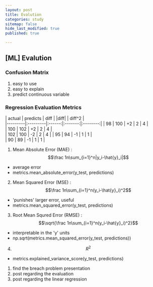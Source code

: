 ```yaml
---
layout: post
title: Evalution
categories: study
sitemap: false
hide_last_modified: true
published: true

---
```


## [ML] Evalution

### Confusion Matrix
1. easy to use
2. easy to explain
3. predict continuous variable

### Regression Evaluation Metrics

| actual  | predicts |  diff  | |diff|  |  diff^2  |  
|---------|:---------|:------:|:-------:|:--------:|
|   98    |    100   |   +2   |    2    |     4    |   
|   100   |    102   |   +2   |    2    |     4    |   
|   102   |    100   |   -2   |    2    |     4    | 
|   95    |    94    |   -1   |    1    |     1    |  
|   90    |    89    |   -1   |    1    |     1    |   

1. Mean Absolute Error (MAE) : $$\frac 1n\sum_{i=1}^n|y_i-\hat{y}_i|$$
- average error
- metrics.mean_absolute_error(y_test, predictions)


2. Mean Squared Error (MSE) : $$\frac 1n\sum_{i=1}^n(y_i-\hat{y}_i)^2$$
- 'punishes' larger error, useful  
- metrics.mean_squared_error(y_test, predictions)


3. Root Mean Squred Error (RMSE) :  $$\sqrt{\frac 1n\sum_{i=1}^n(y_i-\hat{y}_i)^2}$$
- interpretable in the 'y' units
- np.sqrt(metrics.mean_squared_error(y_test, predictions))


4. $${R}^2$$
- metrics.explained_variance_score(y_test, predictions)



1. find the breach problem presentation
2. post regarding the evaluation
3. post regarding the linear regression


